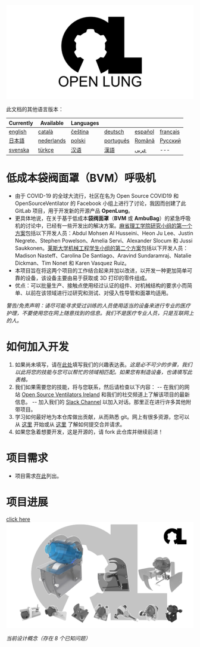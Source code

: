 ![Logo](images/OL_BANNER.png)

此文档的其他语言版本：

| Currently | Available | Languages |   |   |   |
|---|---|---|---|---|---|
|[english](README.md) | [català](translations/README-ca.md) | [čeština](translations/README-cz.md)| [deutsch](translations/README-de.md) | [español](translations/README-es.md) | [français](translations/README-fr.md) |
| [日本語](translations/README-ja.md) | [nederlands](translations/README-nl.md) | [polski](translations/README-pl.md) | [português](translations/README-pt_BR.md) | [Română](translations/README-ro.md) | [Русский](translations/README-ru.md) |
| [svenska](translations/README-sv.md) | [türkçe](translations/README-tr.md) | [汉语](translations/README-zh-Hans.md) | [漢語](translations/README-zh-Hant.md) |[عربى](translations/README-ar.md)|---|

# 低成本袋阀面罩（BVM）呼吸机

- 由于 COVID-19 的全球大流行，社区在名为 Open Source COVID19 和 OpenSourceVentilator 的 Facebook 小组上进行了讨论，我因而创建了此 GitLab 项目，用于开发新的开源产品 **OpenLung**。
- 更具体地说，在关于基于低成本**袋阀面罩**（**BVM** 或 **AmbuBag**）的紧急呼吸机的讨论中，已经有一些开发出的解决方案。[麻省理工学院研究小组的第一个方案](https://web.mit.edu/2.75/projects/DMD_2010_Al_Husseini.pdf)包括以下开发人员：Abdul Mohsen Al Husseini、Heon Ju Lee、Justin Negrete、Stephen Powelson、Amelia Servi、Alexander Slocum 和 Jussi Saukkonen。[莱斯大学机械工程学生小组的第二个方案](http://oedk.rice.edu/Sys/PublicProfile/47585242/1063096)包括以下开发人员：Madison Nasteff、Carolina De Santiago、Aravind Sundaramraj、Natalie Dickman、Tim Nonet 和 Karen Vasquez Ruiz。
- 本项目旨在将这两个项目的工作结合起来并加以改进，以开发一种更加简单可靠的设备，该设备主要由易于获取或 3D 打印的零件组成。
- 优点：可以批量生产、接触点使用经过认证的组件、对机械结构的要求小而简单、以前在该领域进行过研究和测试、对侵入性导管和面罩均适用。

*警告/免责声明：请尽可能寻求受过训练的人员使用适当的设备来进行专业的医疗护理，不要使用您在网上随意找到的信息。我们不是医疗专业人员，只是互联网上的人。*

# 如何加入开发

1. 如果尚未填写，请在[此处](https://opensourceventilator.ie/register)填写我们的兴趣表达表。*这是必不可少的步骤，我们以此将您的技能与您可以帮忙的领域相匹配。如果您有制造设备，也请填写此表格。*
2. 我们如果需要您的技能，将与您联系，然后请检查以下内容：
-- 在我们的网站 [Open Source Ventilators Ireland](https://opensourceventilator.ie/) 和我们的社交频道上了解该项目的最新信息。
-- 加入我们的 [Slack Channel](https://join.slack.com/t/osventilator/shared_invite/zt-czh5mtpg-z2QZX1xbxAmueOgSgy1tZw) 以加入对话。那里正在进行许多其他附带项目。
3. 学习如何最好地为本仓库做出贡献，从而熟悉 git。网上有很多资源，您可以从 [这里](https://www.youtube.com/watch?v=enMumwvLAug) 开始或从 [这里](https://docs.gitlab.com/ee/user/project/merge_requests/creating_merge_requests.html) 了解如何提交合并请求。
1. 如果您急着想要开发，这是开源的，请 fork 此仓库并继续前进！

# 项目需求

- 项目需求[在此](requirements/design-requirements.md)列出。

# 项目进展

[click here](concepts/)
![Current Mechanical Concept](images/current_concept.png)

*当前设计概念（存在 8 个已知问题）*
